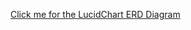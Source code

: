 [Click me for the LucidChart ERD Diagram](https://lucid.app/lucidchart/49790d79-f807-4152-ae84-698a06cf175c/edit?invitationId=inv_f36ff5bb-f1fb-4701-a594-4b9b5ab3d451)
